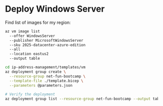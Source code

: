 # Deploy Windows Server

Find list of images for my region:
```sh
az vm image list   
  --offer WindowsServer   
  --publisher MicrosoftWindowsServer   
  --sku 2025-datacenter-azure-edition   
  --all   
  --location eastus2   
  --output table
```

```sh
cd ip-address-management/templates/vm
az deployment group create \
  --resource-group net-fun-bootcamp \
  --template-file ./template.bicep \
  --parameters @parameters.json
  
# Verify the deployment
az deployment group list --resource-group net-fun-bootcamp --output table

```
